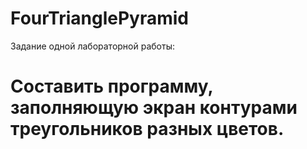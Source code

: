 # FourTrianglePyramid
<p>Задание одной лабораторной работы:</p>
<h1>Составить программу, заполняющую экран контурами треугольников разных
цветов.</h1>
